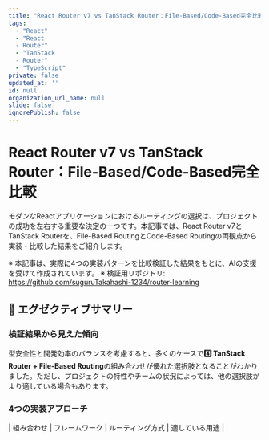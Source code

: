 ```yaml
---
title: "React Router v7 vs TanStack Router：File-Based/Code-Based完全比較"
tags:
  - "React"
  - "React
  - Router"
  - "TanStack
  - Router"
  - "TypeScript"
private: false
updated_at: ''
id: null
organization_url_name: null
slide: false
ignorePublish: false
---
```


# React Router v7 vs TanStack Router：File-Based/Code-Based完全比較

モダンなReactアプリケーションにおけるルーティングの選択は、プロジェクトの成功を左右する重要な決定の一つです。本記事では、React Router v7とTanStack Routerを、File-Based RoutingとCode-Based Routingの両観点から実装・比較した結果をご紹介します。

※ 本記事は、実際に4つの実装パターンを比較検証した結果をもとに、AIの支援を受けて作成されています。
※ 検証用リポジトリ: https://github.com/suguruTakahashi-1234/router-learning

## 🎯 エグゼクティブサマリー

### 検証結果から見えた傾向

型安全性と開発効率のバランスを考慮すると、多くのケースで**4️⃣ TanStack Router + File-Based Routing**の組み合わせが優れた選択肢となることがわかりました。ただし、プロジェクトの特性やチームの状況によっては、他の選択肢がより適している場合もあります。

### 4つの実装アプローチ

| 組み合わせ       | フレームワーク  | ルーティング方式   | 適している用途                    |
